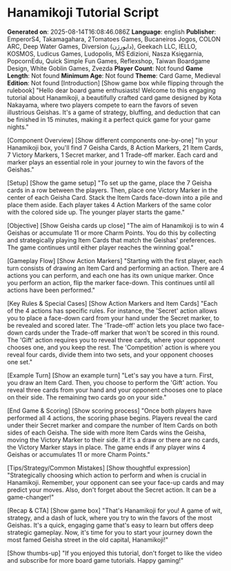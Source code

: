 # Hanamikoji Tutorial Script
**Generated on**: 2025-08-14T16:08:46.086Z
**Language**: english
**Publisher**: EmperorS4, Takamagahara, 2Tomatoes Games, Bucaneiros Jogos, COLON ARC, Deep Water Games, Diversion (دایورژن), Geekach LLC, IELLO, KOSMOS, Ludicus Games, Ludopolis, MS Edizioni, Nasza Księgarnia, PopcornEdu, Quick Simple Fun Games, Reflexshop, Taiwan Boardgame Design, White Goblin Games, Zvezda
**Player Count**: Not found
**Game Length**: Not found
**Minimum Age**: Not found
**Theme**: Card Game, Medieval
**Edition**: Not found
[Introduction]
[Show game box while flipping through the rulebook]
"Hello dear board game enthusiasts! Welcome to this engaging tutorial about Hanamikoji, a beautifully crafted card game designed by Kota Nakayama, where two players compete to earn the favors of seven illustrious Geishas. It's a game of strategy, bluffing, and deduction that can be finished in 15 minutes, making it a perfect quick game for your game nights."

[Component Overview]
[Show different components one-by-one]
"In your Hanamikoji box, you'll find 7 Geisha Cards, 8 Action Markers, 21 Item Cards, 7 Victory Markers, 1 Secret marker, and 1 Trade-off marker. Each card and marker plays an essential role in your journey to win the favors of the Geishas."

[Setup]
[Show the game setup]
"To set up the game, place the 7 Geisha cards in a row between the players. Then, place one Victory Marker in the center of each Geisha Card. Stack the Item Cards face-down into a pile and place them aside. Each player takes 4 Action Markers of the same color with the colored side up. The younger player starts the game."

[Objective]
[Show Geisha cards up close]
"The aim of Hanamikoji is to win 4 Geishas or accumulate 11 or more Charm Points. You do this by collecting and strategically playing Item Cards that match the Geishas' preferences. The game continues until either player reaches the winning goal."

[Gameplay Flow]
[Show Action Markers]
"Starting with the first player, each turn consists of drawing an Item Card and performing an action. There are 4 actions you can perform, and each one has its own unique marker. Once you perform an action, flip the marker face-down. This continues until all actions have been performed."

[Key Rules & Special Cases]
[Show Action Markers and Item Cards]
"Each of the 4 actions has specific rules. For instance, the 'Secret' action allows you to place a face-down card from your hand under the Secret marker, to be revealed and scored later. The 'Trade-off' action lets you place two face-down cards under the Trade-off marker that won't be scored in this round. The 'Gift' action requires you to reveal three cards, where your opponent chooses one, and you keep the rest. The 'Competition' action is where you reveal four cards, divide them into two sets, and your opponent chooses one set."

[Example Turn]
[Show an example turn]
"Let's say you have a turn. First, you draw an Item Card. Then, you choose to perform the 'Gift' action. You reveal three cards from your hand and your opponent chooses one to place on their side. The remaining two cards go on your side."

[End Game & Scoring]
[Show scoring process]
"Once both players have performed all 4 actions, the scoring phase begins. Players reveal the card under their Secret marker and compare the number of Item Cards on both sides of each Geisha. The side with more Item Cards wins the Geisha, moving the Victory Marker to their side. If it's a draw or there are no cards, the Victory Marker stays in place. The game ends if any player wins 4 Geishas or accumulates 11 or more Charm Points."

[Tips/Strategy/Common Mistakes]
[Show thoughtful expression]
"Strategically choosing which action to perform and when is crucial in Hanamikoji. Remember, your opponent can see your face-up cards and may predict your moves. Also, don't forget about the Secret action. It can be a game-changer!"

[Recap & CTA]
[Show game box]
"That's Hanamikoji for you! A game of wit, strategy, and a dash of luck, where you try to win the favors of the most Geishas. It's a quick, engaging game that's easy to learn but offers deep strategic gameplay. Now, it's time for you to start your journey down the most famed Geisha street in the old capital, Hanamikoji!"

[Show thumbs-up]
"If you enjoyed this tutorial, don't forget to like the video and subscribe for more board game tutorials. Happy gaming!"